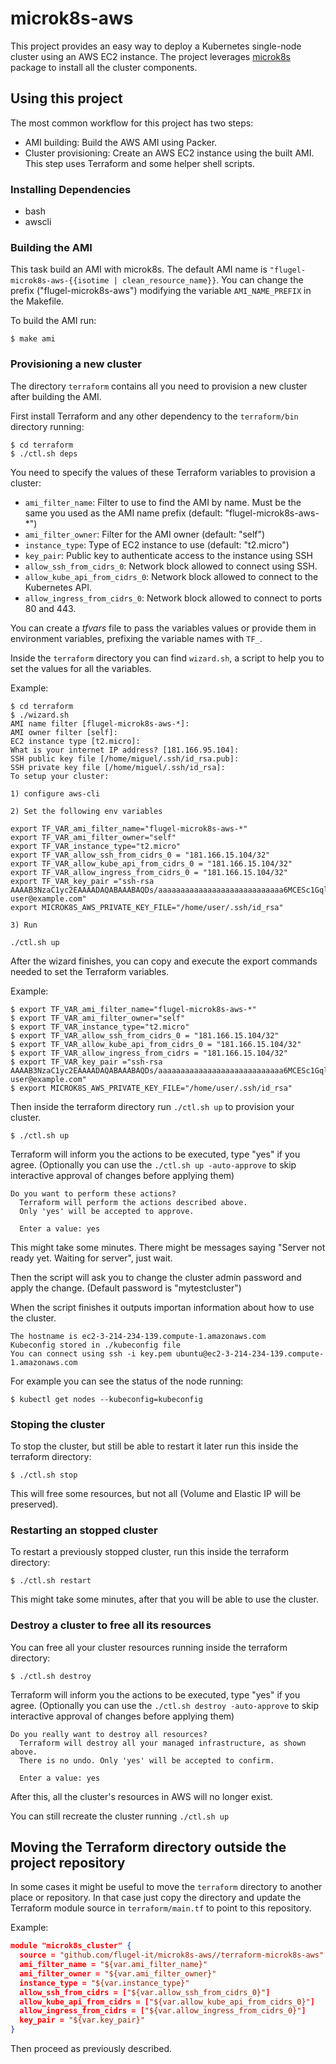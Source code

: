 # microk8s-aws

This project provides an easy way to deploy a Kubernetes single-node cluster using an AWS EC2 instance. The project leverages [microk8s](http://microk8s.io) package to install all the cluster components.

## Using this project

The most common workflow for this project has two steps:

* AMI building: Build the AWS AMI using Packer.
* Cluster provisioning: Create an AWS EC2 instance using the built AMI. This step uses Terraform and some helper shell scripts.

### Installing Dependencies

* bash
* awscli

### Building the AMI

This task build an AMI with microk8s. The default AMI name is `"flugel-microk8s-aws-{{isotime | clean_resource_name}}`.
You can change the prefix ("flugel-microk8s-aws") modifying the variable `AMI_NAME_PREFIX` in the Makefile.

To build the AMI run:

```console
$ make ami
```

### Provisioning a new cluster

The directory `terraform` contains all you need to provision a new cluster after building the AMI.

First install Terraform and any other dependency to the `terraform/bin` directory running:

```console
$ cd terraform
$ ./ctl.sh deps
```

You need to specify the values of these Terraform variables to provision a cluster:

* `ami_filter_name`: Filter to use to find the AMI by name. Must be the same you used as the AMI name prefix (default: "flugel-microk8s-aws-*")
* `ami_filter_owner`: Filter for the AMI owner (default: "self")
* `instance_type`: Type of EC2 instance to use (default: "t2.micro")
* `key_pair`: Public key to authenticate access to the instance using SSH
* `allow_ssh_from_cidrs_0`: Network block allowed to connect using SSH.
* `allow_kube_api_from_cidrs_0`: Network block allowed to connect to the Kubernetes API.
* `allow_ingress_from_cidrs_0`: Network block allowed to connect to ports 80 and 443.

You can create a *tfvars* file to pass the variables values or provide them in environment variables, prefixing the variable names with `TF_`.

Inside the `terraform` directory you can find `wizard.sh`, a script to help you to set the values for all the variables.

Example:
```console
$ cd terraform
$ ./wizard.sh
AMI name filter [flugel-microk8s-aws-*]: 
AMI owner filter [self]: 
EC2 instance type [t2.micro]: 
What is your internet IP address? [181.166.95.104]: 
SSH public key file [/home/miguel/.ssh/id_rsa.pub]: 
SSH private key file [/home/miguel/.ssh/id_rsa]: 
To setup your cluster:

1) configure aws-cli

2) Set the following env variables

export TF_VAR_ami_filter_name="flugel-microk8s-aws-*"
export TF_VAR_ami_filter_owner="self"
export TF_VAR_instance_type="t2.micro"
export TF_VAR_allow_ssh_from_cidrs_0 = "181.166.15.104/32"
export TF_VAR_allow_kube_api_from_cidrs_0 = "181.166.15.104/32"
export TF_VAR_allow_ingress_from_cidrs_0 = "181.166.15.104/32"
export TF_VAR_key_pair ="ssh-rsa AAAAB3NzaC1yc2EAAAADAQABAAABAQDs/aaaaaaaaaaaaaaaaaaaaaaaaaaaa6MCESc1GqlwCUzBztpfwtsHS+x4cYpPBz4Lgb4epOaoRYkTkcADtT7q8k7ldWhocnC4OLPqBn91/cH0Cr19Okfzro26YZerKopno7laZLHLMaOpYFjaa4vM2kW40MH2G5wkLzdU8Wt8WLGIhS+2qQyDtiEdq2wxEH0zQKYyMZO7wOnLIV9rV+v7fg1O29X+26aAOG6qgbdwdEncnbdVG1mj1eDBDKdK1Ajj7zNpMAR+Kjm+cETjaFiomfyrDZ4nzPMYzt1hoGlRuchv/2VJNuGLfEXbNND3y4FuPBjmbEr+xknbLkr user@example.com"
export MICROK8S_AWS_PRIVATE_KEY_FILE="/home/user/.ssh/id_rsa"

3) Run

./ctl.sh up
```

After the wizard finishes, you can copy and execute the export commands needed to set the Terraform variables.

Example:

```console
$ export TF_VAR_ami_filter_name="flugel-microk8s-aws-*"
$ export TF_VAR_ami_filter_owner="self"
$ export TF_VAR_instance_type="t2.micro"
$ export TF_VAR_allow_ssh_from_cidrs_0 = "181.166.15.104/32"
$ export TF_VAR_allow_kube_api_from_cidrs_0 = "181.166.15.104/32"
$ export TF_VAR_allow_ingress_from_cidrs = "181.166.15.104/32"
$ export TF_VAR_key_pair ="ssh-rsa AAAAB3NzaC1yc2EAAAADAQABAAABAQDs/aaaaaaaaaaaaaaaaaaaaaaaaaaaa6MCESc1GqlwCUzBztpfwtsHS+x4cYpPBz4Lgb4epOaoRYkTkcADtT7q8k7ldWhocnC4OLPqBn91/cH0Cr19Okfzro26YZerKopno7laZLHLMaOpYFjaa4vM2kW40MH2G5wkLzdU8Wt8WLGIhS+2qQyDtiEdq2wxEH0zQKYyMZO7wOnLIV9rV+v7fg1O29X+26aAOG6qgbdwdEncnbdVG1mj1eDBDKdK1Ajj7zNpMAR+Kjm+cETjaFiomfyrDZ4nzPMYzt1hoGlRuchv/2VJNuGLfEXbNND3y4FuPBjmbEr+xknbLkr user@example.com"
$ export MICROK8S_AWS_PRIVATE_KEY_FILE="/home/user/.ssh/id_rsa"
```

Then inside the terraform directory run `./ctl.sh up` to provision your cluster.

```console
$ ./ctl.sh up
```

Terraform will inform you the actions to be executed, type "yes" if you agree. (Optionally you can use the `./ctl.sh up -auto-approve` to skip interactive approval of changes before applying them)

```console
Do you want to perform these actions?
  Terraform will perform the actions described above.
  Only 'yes' will be accepted to approve.

  Enter a value: yes
```

This might take some minutes. There might be messages saying "Server not ready yet. Waiting for server", just wait.

Then the script will ask you to change the cluster admin password and apply the change. (Default password is "mytestcluster")

When the script finishes it outputs importan information about how to use the cluster.

```console
The hostname is ec2-3-214-234-139.compute-1.amazonaws.com
Kubeconfig stored in ./kubeconfig file
You can connect using ssh -i key.pem ubuntu@ec2-3-214-234-139.compute-1.amazonaws.com
```

For example you can see the status of the node running:

```console
$ kubectl get nodes --kubeconfig=kubeconfig
```

### Stoping the cluster

To stop the cluster, but still be able to restart it later run this inside the terraform directory:

```console
$ ./ctl.sh stop
```

This will free some resources, but not all (Volume and Elastic IP will be preserved).

### Restarting an stopped cluster

To restart a previously stopped cluster, run this inside the terraform directory:

```console
$ ./ctl.sh restart
```

This might take some minutes, after that you will be able to use the cluster.


### Destroy a cluster to free all its resources

You can free all your cluster resources running inside the terraform directory:

```console
$ ./ctl.sh destroy
```

Terraform will inform you the actions to be executed, type "yes" if you agree.  (Optionally you can use the `./ctl.sh destroy -auto-approve` to skip interactive approval of changes before applying them)

```console
Do you really want to destroy all resources?
  Terraform will destroy all your managed infrastructure, as shown above.
  There is no undo. Only 'yes' will be accepted to confirm.

  Enter a value: yes
```

After this, all the cluster's resources in AWS will no longer exist.

You can still recreate the cluster running `./ctl.sh up`

## Moving the Terraform directory outside the project repository

In some cases it might be useful to move the `terraform` directory to another place or repository. In that case just copy the directory and update the Terraform module source in `terraform/main.tf` to point to this repository.


Example:

```json
module "microk8s_cluster" {
  source = "github.com/flugel-it/microk8s-aws//terraform-microk8s-aws"
  ami_filter_name = "${var.ami_filter_name}"
  ami_filter_owner = "${var.ami_filter_owner}"
  instance_type = "${var.instance_type}"
  allow_ssh_from_cidrs = ["${var.allow_ssh_from_cidrs_0}"]
  allow_kube_api_from_cidrs = ["${var.allow_kube_api_from_cidrs_0}"]
  allow_ingress_from_cidrs = ["${var.allow_ingress_from_cidrs_0}"]
  key_pair = "${var.key_pair}"
}
```

Then proceed as previously described.